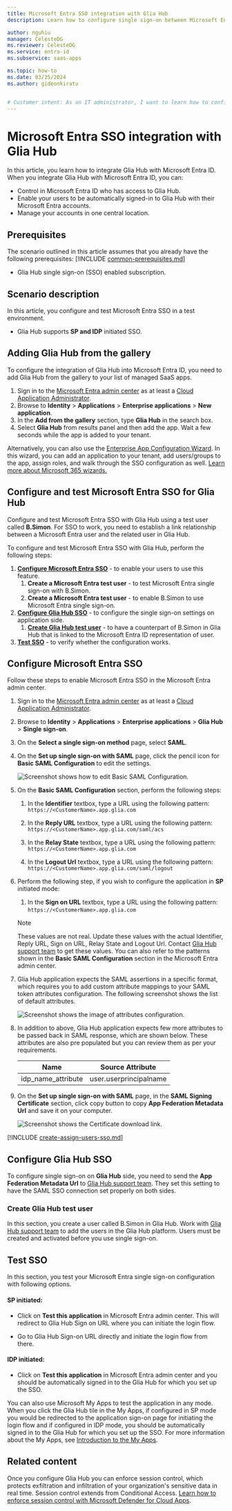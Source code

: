 ```yaml
---
title: Microsoft Entra SSO integration with Glia Hub
description: Learn how to configure single sign-on between Microsoft Entra ID and Glia Hub.

author: nguhiu
manager: CelesteDG
ms.reviewer: CelesteDG
ms.service: entra-id
ms.subservice: saas-apps

ms.topic: how-to
ms.date: 03/25/2024
ms.author: gideonkiratu


# Customer intent: As an IT administrator, I want to learn how to configure single sign-on between Microsoft Entra ID and Glia Hub so that I can control who has access to Glia Hub, enable automatic sign-in with Microsoft Entra accounts, and manage my accounts in one central location.
---
```


# Microsoft Entra SSO integration with Glia Hub

In this article,  you learn how to integrate Glia Hub with Microsoft Entra ID. When you integrate Glia Hub with Microsoft Entra ID, you can:

* Control in Microsoft Entra ID who has access to Glia Hub.
* Enable your users to be automatically signed-in to Glia Hub with their Microsoft Entra accounts.
* Manage your accounts in one central location.

## Prerequisites
The scenario outlined in this article assumes that you already have the following prerequisites:
[!INCLUDE [common-prerequisites.md](~/identity/saas-apps/includes/common-prerequisites.md)]
* Glia Hub single sign-on (SSO) enabled subscription.

## Scenario description

In this article,  you configure and test Microsoft Entra SSO in a test environment.

* Glia Hub supports **SP and IDP** initiated SSO.

## Adding Glia Hub from the gallery

To configure the integration of Glia Hub into Microsoft Entra ID, you need to add Glia Hub from the gallery to your list of managed SaaS apps.

1. Sign in to the [Microsoft Entra admin center](https://entra.microsoft.com) as at least a [Cloud Application Administrator](~/identity/role-based-access-control/permissions-reference.md#cloud-application-administrator).
1. Browse to **Identity** > **Applications** > **Enterprise applications** > **New application**.
1. In the **Add from the gallery** section, type **Glia Hub** in the search box.
1. Select **Glia Hub** from results panel and then add the app. Wait a few seconds while the app is added to your tenant.

Alternatively, you can also use the [Enterprise App Configuration Wizard](https://portal.office.com/AdminPortal/home?Q=Docs#/azureadappintegration). In this wizard, you can add an application to your tenant, add users/groups to the app, assign roles, and walk through the SSO configuration as well. [Learn more about Microsoft 365 wizards.](/microsoft-365/admin/misc/azure-ad-setup-guides)

## Configure and test Microsoft Entra SSO for Glia Hub

Configure and test Microsoft Entra SSO with Glia Hub using a test user called **B.Simon**. For SSO to work, you need to establish a link relationship between a Microsoft Entra user and the related user in Glia Hub.

To configure and test Microsoft Entra SSO with Glia Hub, perform the following steps:

1. **[Configure Microsoft Entra SSO](#configure-microsoft-entra-sso)** - to enable your users to use this feature.
    1. **Create a Microsoft Entra test user** - to test Microsoft Entra single sign-on with B.Simon.
    1. **Create a Microsoft Entra test user** - to enable B.Simon to use Microsoft Entra single sign-on.
1. **[Configure Glia Hub SSO](#configure-glia-hub-sso)** - to configure the single sign-on settings on application side.
    1. **[Create Glia Hub test user](#create-glia-hub-test-user)** - to have a counterpart of B.Simon in Glia Hub that is linked to the Microsoft Entra ID representation of user.
1. **[Test SSO](#test-sso)** - to verify whether the configuration works.

## Configure Microsoft Entra SSO

Follow these steps to enable Microsoft Entra SSO in the Microsoft Entra admin center.

1. Sign in to the [Microsoft Entra admin center](https://entra.microsoft.com) as at least a [Cloud Application Administrator](~/identity/role-based-access-control/permissions-reference.md#cloud-application-administrator).
1. Browse to **Identity** > **Applications** > **Enterprise applications** > **Glia Hub** > **Single sign-on**.
1. On the **Select a single sign-on method** page, select **SAML**.
1. On the **Set up single sign-on with SAML** page, click the pencil icon for **Basic SAML Configuration** to edit the settings.

   ![Screenshot shows how to edit Basic SAML Configuration.](common/edit-urls.png "Basic Configuration")

1. On the **Basic SAML Configuration** section, perform the following steps:

	1. In the **Identifier** textbox, type a URL using the following pattern:
    `https://<CustomerName>.app.glia.com`

    1. In the **Reply URL** textbox, type a URL using the following pattern:
    `https://<CustomerName>.app.glia.com/saml/acs`

    1. In the **Relay State** textbox, type a URL using the following pattern:
	`https://<CustomerName>.app.glia.com`

	1. In the **Logout Url** textbox, type a URL using the following pattern:
	`https://<CustomerName>.app.glia.com/saml/logout`

1. Perform the following step, if you wish to configure the application in **SP** initiated mode:

	1. In the **Sign on URL** textbox, type a URL using the following pattern:
	`https://<CustomerName>.app.glia.com`

	> [!NOTE]
    > These values are not real. Update these values with the actual Identifier, Reply URL, Sign on URL, Relay State and Logout Url. Contact [Glia Hub support team](mailto:support@glia.com) to get these values. You can also refer to the patterns shown in the **Basic SAML Configuration** section in the Microsoft Entra admin center.

1. Glia Hub application expects the SAML assertions in a specific format, which requires you to add custom attribute mappings to your SAML token attributes configuration. The following screenshot shows the list of default attributes.

	![Screenshot shows the image of attributes configuration.](common/default-attributes.png "Image")

1. In addition to above, Glia Hub application expects few more attributes to be passed back in SAML response, which are shown below. These attributes are also pre populated but you can review them as per your requirements.
	
	| Name |  Source Attribute|
	| ---------------|  --------- |
	| idp_name_attribute | user.userprincipalname |

1. On the **Set up single sign-on with SAML** page, in the **SAML Signing Certificate** section, click copy button to copy **App Federation Metadata Url** and save it on your computer.

	![Screenshot shows the Certificate download link.](common/copy-metadataurl.png "Certificate")

[!INCLUDE [create-assign-users-sso.md](~/identity/saas-apps/includes/create-assign-users-sso.md)]

## Configure Glia Hub SSO

To configure single sign-on on **Glia Hub** side, you need to send the **App Federation Metadata Url** to [Glia Hub support team](mailto:support@glia.com). They set this setting to have the SAML SSO connection set properly on both sides.

### Create Glia Hub test user

In this section, you create a user called B.Simon in Glia Hub. Work with [Glia Hub support team](mailto:support@glia.com) to add the users in the Glia Hub platform. Users must be created and activated before you use single sign-on.

## Test SSO 

In this section, you test your Microsoft Entra single sign-on configuration with following options.
 
#### SP initiated:
 
* Click on **Test this application** in Microsoft Entra admin center. This will redirect to Glia Hub Sign on URL where you can initiate the login flow.  
 
* Go to Glia Hub Sign-on URL directly and initiate the login flow from there.
 
#### IDP initiated:
 
* Click on **Test this application** in Microsoft Entra admin center and you should be automatically signed in to the Glia Hub for which you set up the SSO.
 
You can also use Microsoft My Apps to test the application in any mode. When you click the Glia Hub tile in the My Apps, if configured in SP mode you would be redirected to the application sign-on page for initiating the login flow and if configured in IDP mode, you should be automatically signed in to the Glia Hub for which you set up the SSO. For more information about the My Apps, see [Introduction to the My Apps](https://support.microsoft.com/account-billing/sign-in-and-start-apps-from-the-my-apps-portal-2f3b1bae-0e5a-4a86-a33e-876fbd2a4510).

## Related content

Once you configure Glia Hub you can enforce session control, which protects exfiltration and infiltration of your organization's sensitive data in real time. Session control extends from Conditional Access. [Learn how to enforce session control with Microsoft Defender for Cloud Apps](/cloud-app-security/proxy-deployment-any-app).